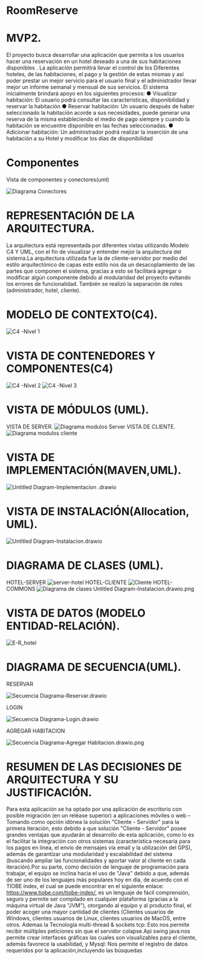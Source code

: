 # RoomReserve
# MVP2.
El proyecto busca desarrollar una aplicación que permita a los  usuarios hacer una reservación en un hotel deseado a una de sus habitaciones disponibles . La aplicación permitirá llevar el control de los Diferentes hoteles, de las habitaciones, el pago y la gestión de estas mismas y así poder prestar un mejor servicio para el usuario final y el administrador llevar mejor un informe semanal y mensual de sus servicios. 
	El sistema inicialmente brindará apoyo en los siguientes procesos:
  ● Visualizar habitación: El usuario podrá consultar las características, disponibilidad y reservar la habitación
  ● Reservar habitación: Un usuario después de haber seleccionado la habitación acorde a sus necesidades, puede generar una reserva de la misma estableciendo el medio de pago siempre y cuando la habitación se encuentre disponible en las fechas seleccionadas.
  ● Adicionar habitación: Un administrador podrá realizar la inserción de una habitación a su Hotel y modificar los días de disponibilidad

# Componentes
Vista de componentes y conectores(uml)


![Diagrama Conectores](docs/Uml/Diagrama%20Conectores.jpg)

# REPRESENTACIÓN DE LA ARQUITECTURA. 
La arquitectura está representada por diferentes vistas utilizando Modelo C4 Y UML, con el fin de visualizar y entender mejor la arquitectura del sistema.La arquitectura utilizada fue la de cliente-servidor por medio del estilo arquitectónico de capas este estilo nos da un desacoplamiento de las partes que componen el sistema, gracias a esto se facilitará agregar o modificar algún componente debido al modularidad del proyecto evitando los errores de funcionalidad. También se realizó la separación de roles (administrador, hotel, cliente).


# MODELO DE CONTEXTO(C4).
![C4 -Nivel 1](docs/C4/C4%20-Nivel%201.jpg)
# VISTA DE CONTENEDORES Y COMPONENTES(C4)
![C4 -Nivel 2](docs/C4/C4%20-Nivel%202.jpg)
![C4 -Nivel 3](docs/C4/C4%20-Nivel%203.jpg)
# VISTA DE MÓDULOS (UML).
VISTA DE SERVER.
![Diagrama modulos Server](docs/Uml/Diagrama%20modulos%20Server.png)
VISTA DE CLIENTE.
![Diagrama modulos cliente](docs/Uml/Diagrama%20modulos%20cliente.png)
# VISTA DE IMPLEMENTACIÓN(MAVEN,UML).
![Untitled Diagram-Implementacion .drawio](docs/Uml/Untitled%20Diagram-Implementacion%20.drawio.png)
# VISTA DE INSTALACIÓN(Allocation, UML).
![Untitled Diagram-Instalacion.drawio](docs/Uml/Untitled%20Diagram-Instalacion.drawio.png)
# DIAGRAMA DE CLASES (UML).
HOTEL-SERVER
![server-hotel](docs/Uml/server-hotel.png)
HOTEL-CLIENTE
![Cliente](docs/Uml/Cliente.png)
HOTEL-COMMONS
![Diagrama de clases](docs/Uml/Diagrama%20de%20clases.png)
Untitled Diagram-Instalacion.drawio.png
# VISTA DE DATOS (MODELO ENTIDAD-RELACIÓN).
![E-R_hotel](docs/Uml/E-R_hotel.png)
# DIAGRAMA DE SECUENCIA(UML).
RESERVAR              

![Secuencia Diagrama-Reservar.drawio](docs/Uml/Secuencia%20Diagrama-Reservar.drawio.png)

LOGIN              

![Secuencia Diagrama-Login.drawio](docs/Uml/Secuencia%20Diagrama-Login.drawio.png)

AGREGAR HABITACION           

![Secuencia Diagrama-Agregar Habitacion.drawio.png](docs/Uml/Secuencia%20Diagrama-Agregar%20Habitacion.drawio.png)

# RESUMEN DE LAS DECISIONES DE ARQUITECTURA Y SU JUSTIFICACIÓN.
Para esta aplicación se ha optado por una aplicación de escritorio con posible migración (en un reléase superior) a aplicaciones móviles o web – Tomando como opción  idónea la solución "Cliente - Servidor" para la primera iteración, esto debido a que solución "Cliente - Servidor" posee grandes ventajas que ayudarán al desarrollo de esta aplicación, como lo es el facilitar la integración con otros sistemas (característica necesaria para los pagos en línea, el envío de mensajes vía email y la utilización del GPS), además de garantizar una modularidad y escalabilidad del sistema (buscando ampliar las funcionalidades y aportar valor al cliente en cada iteración).Por su parte, como decisión de lenguaje de programación para trabajar, el equipo se inclina hacia el uso de "Java" debido a que, además de ser uno de los lenguajes más populares hoy en día, de acuerdo con el TIOBE índex, el cual se puede encontrar en el siguiente enlace: https://www.tiobe.com/tiobe-index/, es un lenguaje de fácil comprensión, seguro y permite ser compilado en cualquier plataforma (gracias a la máquina virtual de Java "JVM"), otorgando al equipo y al producto final, el poder acoger una mayor cantidad de clientes (Clientes usuarios de Windows, clientes usuarios de Linux, clientes usuarios de MacOS, entre otros. Ademas la Tecnología multi-thread & sockets tcp: Esto nos permite recibir múltiples peticiones sin que el servidor colapse.Api swing java:nos permite crear interfaces gráficas las cuales son visualizables para el cliente, además favorece la usabilidad, y Mysql: Nos permite el registro de datos requeridos por la aplicación,incluyendo las búsquedas 



